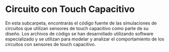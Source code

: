 # Circuito con Touch Capacitivo

En esta subcarpeta, encontrarás el código fuente de las simulaciones de circuitos que utilizan sensores de touch capacitivo como parte de su diseño. Los archivos de código se han desarrollado utilizando software especializado y se utilizan para modelar y analizar el comportamiento de los circuitos con sensores de touch capacitivo.


